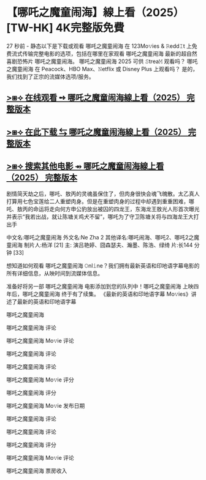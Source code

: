 <h1>【哪吒之魔童闹海】線上看（2025）[TW-HK] 4K完整版免費</h1>

27 秒前 - 静态以下是下载或观看 哪吒之魔童闹海 在 123Mo𝚟ies & 𝚁edd𝙸t 上免费流式传输完整电影的选项，包括在哪里在家观看 哪吒之魔童闹海 最新的超自然喜剧恐怖片 哪吒之魔童闹海。 哪吒之魔童闹海 2025 可供 𝚂trea𝙼 观看吗？ 哪吒之魔童闹海 在 Peacock、HBO Max、𝙽etflix 或 Disney Plus 上观看吗？ 是的，我们找到了正宗的流媒体选项/服务。

## [>⧆⟢ 在线观看 ➺ 哪吒之魔童闹海線上看（2025） 完整版本](https://surl.li/whqyjd)

## [>⧆⟢ 在此下载 ⇆ 哪吒之魔童闹海線上看（2025） 完整版本](https://surl.li/whqyjd)

## [>⧆⟢ 搜索其他电影 ⇴ 哪吒之魔童闹海線上看（2025） 完整版本](https://surl.li/whqyjd)

剧情简天劫之后，哪吒、敖丙的灵魂虽保住了，但肉身很快会魂飞魄散。太乙真人打算用七色宝莲给二人重塑肉身。但是在重塑肉身的过程中却遇到重重困难，哪吒、敖丙的命运将走向何方申公豹放出被囚的四龙王，东海龙王敖光人形首次曝光并表示“我若出战，就让陈塘关鸡犬不留”，哪吒为了守卫陈塘关将与四海龙王大打出手

中文名:哪吒之魔童闹海
外文名:Ne Zha 2
其他译名:哪吒闹海、哪吒2、哪吒2之魔童闹海
制片人:杨洋 [21]
主: 演吕艳婷、囧森瑟夫、瀚墨、陈浩、绿绮
片:长144 分钟 [33]

想知道如何观看 哪吒之魔童闹海 𝙾nl𝚒ne？我们拥有最新英语和印地语字幕电影的所有详细信息，从映时间到流媒体信息。

准备好将另一部 哪吒之魔童闹海 电影添加到您的队列中！哪吒之魔童闹海 上映四年后，哪吒之魔童闹海 终于有了续集。 《最新的英语和印地语字幕 Mo𝚟ies》讲述了最新的英语和印地语字幕

哪吒之魔童闹海

哪吒之魔童闹海 评论

哪吒之魔童闹海 Mo𝚟ie 评论

哪吒之魔童闹海 评论

哪吒之魔童闹海 评论

哪吒之魔童闹海 Mo𝚟ie 评分

哪吒之魔童闹海 评分

哪吒之魔童闹海 Mo𝚟ie 发布日期

哪吒之魔童闹海 评论

哪吒之魔童闹海 评论

哪吒之魔童闹海 评分

哪吒之魔童闹海 Mo𝚟ie 评论

哪吒之魔童闹海 票房收入
